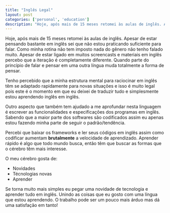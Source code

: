 ```yaml
---
title: "Inglês Legal"
layout: post
categories: ['personal', 'education']
description: "Hoje, após mais de 15 meses retomei às aulas de inglês. Apesar de estar pensando bastante em inglês sei que não estou praticando suficiente para falar. Como ..."
---
```

Hoje, após mais de 15 meses retomei às aulas de inglês. Apesar de estar pensando bastante em inglês sei que não estou praticando suficiente para falar. Como minha rotina não tem imposto nada do gênero não tenho falado muito. Apesar de estar ligado em muitos screencasts e materiais em inglês percebo que a iteração é completamente diferente. Quando parte do princípio de falar e pensar em uma outra língua muda totalmente a forma de pensar.

Tenho percebido que a minha estrutura mental para raciocinar em inglês têm se adaptado rapidamente para novas situações e isso é muito legal pois este é o momento em que eu deixei de traduzir tudo e simplesmente estou aprendendo inglês em inglês.

Outro aspecto que também tem ajudado a me aprofundar nesta linguagem é escrever as funcionalidades e especificações dos programas em inglês. Sabendo que a maior parte dos softwares são codificados assim eu apenas estou fazendo minha parte de seguir o padrão/tendência.

Percebi que baixar os frameworks e ler seus códigos em inglês assim como codificar aumentam **brutalmente** a velocidade de aprendizado. Aprender rápido é algo que todo mundo busca, então têm que buscar as formas que o cérebro têm mais interesse.


O meu cérebro gosta de:

* Novidades
* Técnologias novas
* Aprender

Se torna muito mais simples eu pegar uma novidade de tecnologia e aprender tudo em inglês. Unindo as coisas que eu gosto com uma língua que estou aprendendo. O trabalho pode ser um pouco mais árduo mas dá uma satisfação em tanto!

